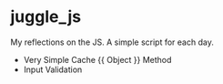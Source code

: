 # juggle_js
My reflections on the JS. A simple script for each day.


- Very Simple Cache {{ Object }} Method
- Input Validation